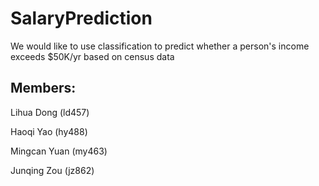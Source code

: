# SalaryPrediction

We would like to use classification to predict whether a person's income exceeds $50K/yr based on census data


## Members:
Lihua Dong (ld457)

Haoqi Yao (hy488)

Mingcan Yuan (my463)

Junqing Zou (jz862)
